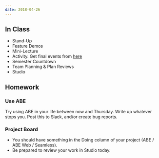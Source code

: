 ```yaml
---
date: 2018-04-26
---
```


## In Class

* Stand-Up
* Feature Demos
* Mini-Lecture
* Activity. Get final events from [here](https://drive.google.com/open?id=1i3qe4kojENFk4zBjenNqmPl3l6aBlCkx)
* Semester Countdown
* Team Planning & Plan Reviews
* Studio

## Homework

### Use ABE

Try using ABE in your life between now and Thursday. Write up whatever stops
you. Post this to Slack, and/or create bug reports.

### Project Board

* You should have something in the Doing column of your project (ABE / ABE Web / Seamless).
* Be prepared to review your work in Studio today.
